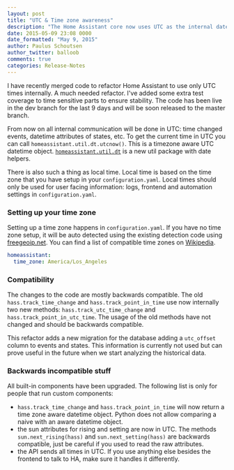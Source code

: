 ```yaml
---
layout: post
title: "UTC & Time zone awareness"
description: "The Home Assistant core now uses UTC as the internal date time."
date: 2015-05-09 23:08 0000
date_formatted: "May 9, 2015"
author: Paulus Schoutsen
author_twitter: balloob
comments: true
categories: Release-Notes
---
```


I have recently merged code to refactor Home Assistant to use only UTC times internally. A much needed refactor. I've added some extra test coverage to time sensitive parts to ensure stability. The code has been live in the dev branch for the last 9 days and will be soon released to the master branch.

From now on all internal communication will be done in UTC: time changed events, datetime attributes of states, etc. To get the current time in UTC you can call `homeassistant.util.dt.utcnow()`. This is a timezone aware UTC datetime object. [`homeassistant.util.dt`](https://github.com/home-assistant/home-assistant/blob/dev/homeassistant/util/dt.py) is a new util package with date helpers.

There is also such a thing as local time. Local time is based on the time zone that you have setup in your `configuration.yaml`. Local times should only be used for user facing information: logs, frontend and automation settings in `configuration.yaml`.

### Setting up your time zone
Setting up a time zone happens in `configuration.yaml`. If you have no time zone setup, it will be auto detected using the existing detection code using [freegeoip.net](https://freegeoip.net). You can find a list of compatible time zones on [Wikipedia](http://en.wikipedia.org/wiki/List_of_tz_database_time_zones).

```yaml
homeassistant:
  time_zone: America/Los_Angeles
```

### Compatibility
The changes to the code are mostly backwards compatible. The old `hass.track_time_change` and `hass.track_point_in_time` use now internally two new methods: `hass.track_utc_time_change` and `hass.track_point_in_utc_time`. The usage of the old methods have not changed and should be backwards compatible.

This refactor adds a new migration for the database adding a `utc_offset` column to events and states. This information is currently not used but can prove useful in the future when we start analyzing the historical data.

### Backwards incompatible stuff

All built-in components have been upgraded. The following list is only for people that run custom components:

 * `hass.track_time_change` and `hass.track_point_in_time` will now return a time zone aware datetime object. Python does not allow comparing a naive with an aware datetime object.
 * the sun attributes for rising and setting are now in UTC. The methods `sun.next_rising(hass)` and `sun.next_setting(hass)` are backwards compatible, just be careful if you used to read the raw attributes.
 * the API sends all times in UTC. If you use anything else besides the frontend to talk to HA, make sure it handles it differently.
